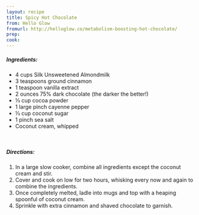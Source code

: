 ```yaml
---
layout: recipe
title: Spicy Hot Chocolate
from: Hello Glow
fromurl: http://helloglow.co/metabolism-boosting-hot-chocolate/
prep: 
cook: 
---
```


##### Ingredients:

* 4 cups Silk Unsweetened Almondmilk
* 3 teaspoons ground cinnamon
* 1 teaspoon vanilla extract
* 2 ounces 75% dark chocolate (the darker the better!)
* ⅓ cup cocoa powder
* 1 large pinch cayenne pepper
* ⅓ cup coconut sugar
* 1 pinch sea salt
* Coconut cream, whipped

<br>

##### Directions:

1. In a large slow cooker, combine all ingredients except the coconut cream and stir.
2. Cover and cook on low for two hours, whisking every now and again to combine the ingredients.
3. Once completely melted, ladle into mugs and top with a heaping spoonful of coconut cream. 
4. Sprinkle with extra cinnamon and shaved chocolate to garnish.
